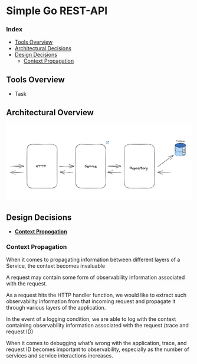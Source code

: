 # Simple Go REST-API

### Index
- [Tools Overview](##Tools-Overview)
- [Architectural Decisions](##Architectural-Decisions)
- [Design Decisions](##-Design-Decisions)
    - [Context Propagation](###Context-Propagation)


## Tools Overview

- Task

## Architectural Overview

![Architecture-Overview](./documentation/img/Architecture-Overview.png)

## Design Decisions
 - [**Context Propogation**](###Context-Propagation)

### Context Propagation

When it comes to propagating information between different layers of a Service, the context becomes invaluable

A request may contain some form of observability information associated with the request. 

As a request hits the HTTP handler function, we would like to extract such observability information from that incoming request and propagate it through various layers of the application.

In the event of a logging condition, we are able to log with the context containing observability information associated with the request (trace and request ID)

When it comes to debugging what’s wrong with the application, trace, and request ID becomes important to observability, especially as the number of services and service interactions increases.